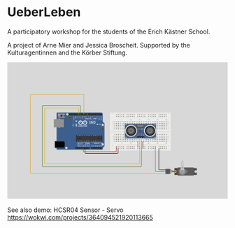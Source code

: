 # UeberLeben

A participatory workshop for the students of the Erich Kästner School.

A project of Arne Mier and Jessica Broscheit. Supported by the Kulturagentinnen and the Körber Stiftung. 


![A screenshot of the circuit](https://github.com/sicaaa/UeberLeben/blob/main/Circuit-HCSR04-Servo.png)

See also demo: 
HCSR04 Sensor - Servo
https://wokwi.com/projects/364094521920113665

